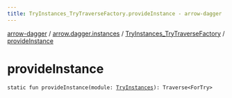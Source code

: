 ```yaml
---
title: TryInstances_TryTraverseFactory.provideInstance - arrow-dagger
---
```


[arrow-dagger](../../index.html) / [arrow.dagger.instances](../index.html) / [TryInstances_TryTraverseFactory](index.html) / [provideInstance](./provide-instance.html)

# provideInstance

`static fun provideInstance(module: `[`TryInstances`](../-try-instances/index.html)`): Traverse<ForTry>`